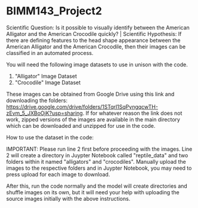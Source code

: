 # BIMM143_Project2
Scientific Question: Is it possible to visually identify between the American Alligator and the American Crocodile quickly? | Scientific Hypothesis: If there are defining features to the head shape appearance between the American Alligator and the American Crocodile, then their images can be classified in an automated process.

You will need the following image datasets to use in unison with the code.

1) "Alligator" Image Dataset
2) "Crocodile" Image Dataset

These images can be obtained from Google Drive using this link and downloading the folders: https://drive.google.com/drive/folders/1STqrl1SqPyngqcwTH-zEvm_5_JXBoOjK?usp=sharing.
If for whatever reason the link does not work, zipped versions of the images are available in the main directory which can be downloaded and unzipped for use in the code.

How to use the dataset in the code:

IMPORTANT: Please run line 2 first before proceeding with the images. Line 2 will create a directory in Juypter Notebook called "reptile_data" and two folders within it named "alligators" and "crocodiles". Manually upload the images to the respective folders and in Juypter Notebook, you may need to press upload for each image to download. 

After this, run the code normally and the model will create directories and shuffle images on its own, but it will need your help with uploading the source images initially with the above instructions.
